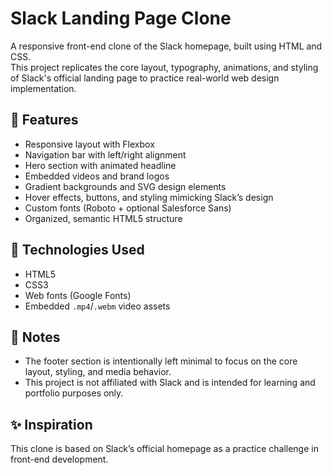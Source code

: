 # Slack Landing Page Clone

A responsive front-end clone of the Slack homepage, built using HTML and CSS.  
This project replicates the core layout, typography, animations, and styling of Slack's official landing page to practice real-world web design implementation.

## 🚀 Features

- Responsive layout with Flexbox
- Navigation bar with left/right alignment
- Hero section with animated headline
- Embedded videos and brand logos
- Gradient backgrounds and SVG design elements
- Hover effects, buttons, and styling mimicking Slack’s design
- Custom fonts (Roboto + optional Salesforce Sans)
- Organized, semantic HTML5 structure

## 🔧 Technologies Used

- HTML5
- CSS3
- Web fonts (Google Fonts)
- Embedded `.mp4`/`.webm` video assets

## 📌 Notes

- The footer section is intentionally left minimal to focus on the core layout, styling, and media behavior.
- This project is not affiliated with Slack and is intended for learning and portfolio purposes only.

## ✨ Inspiration
This clone is based on Slack’s official homepage as a practice challenge in front-end development.